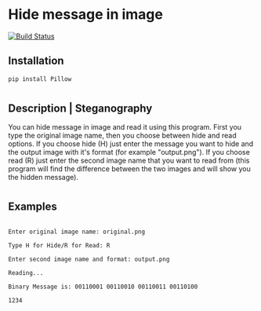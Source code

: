 # Hide message in image
[![Build Status](https://travis-ci.org/joemccann/dillinger.svg?branch=master)](https://travis-ci.org/joemccann/dillinger)

## Installation
```bash
pip install Pillow
```
#
## Description | Steganography

You can hide message in image and read it using this program. First you type the original image name, then you choose between hide and read options. If you choose hide (H) just enter the message
you want to hide and the output image with it's format (for example "output.png"). If you choose read (R) just enter the second image name that you want to read
from (this program will find the difference between the two images and will show you the hidden message).  
#
## Examples
```console

Enter original image name: original.png

Type H for Hide/R for Read: R

Enter second image name and format: output.png

Reading...

Binary Message is: 00110001 00110010 00110011 00110100

1234
```
